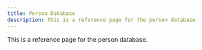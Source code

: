 ```yaml
---
title: Person Database
description: This is a reference page for the person database
---
```


This is a reference page for the person database.
